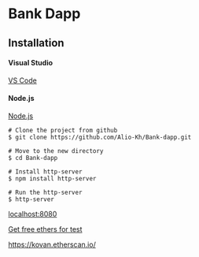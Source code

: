 # Bank Dapp
## Installation
#### Visual Studio
[VS Code](https://code.visualstudio.com/)

#### Node.js
[Node.js](https://nodejs.org/en/download/)

```
# Clone the project from github 
$ git clone https://github.com/Alio-Kh/Bank-dapp.git

# Move to the new directory
$ cd Bank-dapp

# Install http-server
$ npm install http-server

# Run the http-server
$ http-server
```

[localhost:8080](http://127.0.0.1:8080/)


[Get free ethers for test](https://ethdrop.dev/)

https://kovan.etherscan.io/

